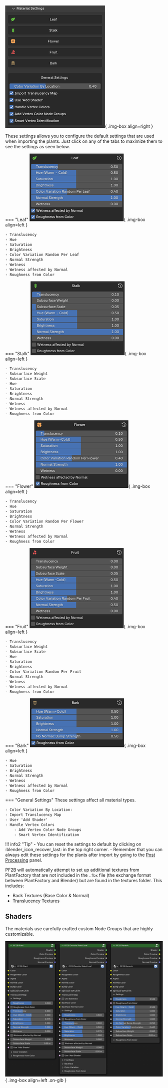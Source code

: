![Material Settings](../images/material-settings.png){ .img-box align=right }

These settings allows you to configure the default settings that are used when importing the plants. Just click on any of the tabs to maximize them to see the settings as seen below.



<div style="clear:both"></div>

=== "Leaf"
    ![Material Settings](../images/material-settings_leaf.png){ .img-box align=left }

    - Translucency
    - Hue
    - Saturation
    - Brightness
    - Color Variation Random Per Leaf
    - Normal Strength
    - Wetness
    - Wetness affected by Normal
    - Roughness from Color

=== "Stalk"
    ![Material Settings](../images/material-settings_stalk.png){ .img-box align=left }

    - Translucency
    - Subsurface Weight
    - Subsurface Scale
    - Hue
    - Saturation
    - Brightness
    - Normal Strength
    - Wetness
    - Wetness affected by Normal
    - Roughness from Color

=== "Flower"
    ![Material Settings](../images/material-settings_flower.png){ .img-box align=left }

    - Translucency
    - Hue
    - Saturation
    - Brightness
    - Color Variation Random Per Flower
    - Normal Strength
    - Wetness
    - Wetness affected by Normal
    - Roughness from Color

=== "Fruit"
    ![Material Settings](../images/material-settings_fruit.png){ .img-box align=left }

    - Translucency
    - Subsurface Weight
    - Subsurface Scale
    - Hue
    - Saturation
    - Brightness
    - Color Variation Random Per Fruit
    - Normal Strength
    - Wetness
    - Wetness affected by Normal
    - Roughness from Color

=== "Bark"
    ![Material Settings](../images/material-settings_bark.png){ .img-box align=left }

    - Hue
    - Saturation
    - Brightness
    - Normal Strength
    - Wetness
    - Wetness affected by Normal
    - Roughness from Color

=== "General Settings"
    These settings affect all material types.

    - Color Variation By Location:
    - Import Translucency Map
    - User 'Add Shader'
    - Handle Vertex Colors
        - Add Vertex Color Node Groups
        - Smart Vertex Identification


!!! info2  "Tip"
    - You can reset the settings to default by clicking on :blender_icon_recover_last: in the top right corner.
    -  Remember that you can always edit these settings for the plants after import by going to the [Post Processing](post_processing.md) panel.


PF2B will automatically attempt to set up additional textures from PlantFactory that are not included in the `.fbx` file (the exchange format between PlantFactory and Blender) but are found in the textures folder. This includes:

- Back Textures (Base Color & Normal)
- Translucency Textures

<!--
!!! warning  "Disclaimer"
    **NOTE that PF2B does not quarantee a 100% support for all plants.**

    PF2B is mainly focused on supporting the "PlantCatalog" library and your custom plants.

    While importing plants will work for 99% of cases there might be issues with the material & texture setup in some cases. PF2B tries to connect all found textures but unfortunately some plants might not follow correct naming standards that causes PF2B to miss them.

    So with that said the `PlantCatalog` library (which is the bulk of the Assets if you have downloaded all plants distributed by Bentley) works great overall and I would estimate around 95% of these plants should work without any manual intervention.

    The `PlantFactory` library (that are the original plants that come built in) has a much lower

    NOTE that this is dependent that the textures are named correctly inside PlantFactory and should include correct keywords for identification.

    - Back Textures: the word "back" as well as the corresponding type such as "color" or "normal" for back textures or "Translucency"
    - Translucency Textures

    PF2B tries to connect all found textures but unfortunately some plants might not follow correct naming standards that causes PF2B to miss these back textures. If you think your plant has some missing textures you can use the [Use a custom Export path](material_settings.md) to export your plants to a custom location for inspection.
 -->



## Shaders

The materials use carefully crafted custom Node Groups that are highly customizable.

![Shaders](../images/shaders.png){ .img-box align=left .on-glb  }